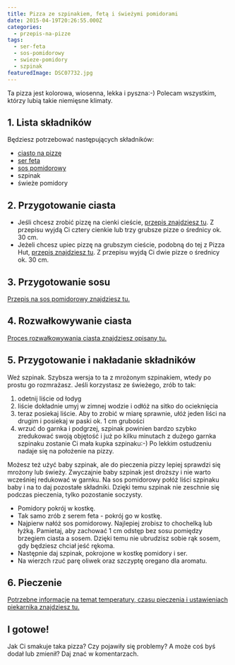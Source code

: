 ```yaml
---
title: Pizza ze szpinakiem, fetą i świeżymi pomidorami
date: 2015-04-19T20:26:55.000Z
categories: 
  - przepis-na-pizze
tags: 
  - ser-feta
  - sos-pomidorowy
  - swieze-pomidory
  - szpinak
featuredImage: DSC07732.jpg
---
```


Ta pizza jest kolorowa, wiosenna, lekka i pyszna:-) Polecam wszystkim, którzy lubią takie niemięsne klimaty.

## 1\. Lista składników

Będziesz potrzebować następujących składników:

- <a title="Przepis na ciasto na pizzę" href="/przepis-na-ciasto-na-pizze/">ciasto na pizzę</a>
- <a title="Jaki ser wybrać do pizzy?" href="/jaki-ser-wybrac-do-pizzy/">ser feta</a>
- <a title="Sos pomidorowy" href="/sos-pomidorowy/">sos pomidorowy</a>
- szpinak
- świeże pomidory

## 2\. Przygotowanie ciasta

- Jeśli chcesz zrobić pizzę na cienki cieście, <a title="Przepis na ciasto na pizzę" href="/przepis-na-ciasto-na-pizze/">przepis znajdziesz tu</a>. Z przepisu wyjdą Ci cztery cienkie lub trzy grubsze pizze o średnicy ok. 30 cm.
- Jeżeli chcesz upiec pizzę na grubszym cieście, podobną do tej z Pizza Hut, <a title="Jak zrobić ciasto na pizzę jak w Pizza Hut?" href="/jak-zrobic-ciasto-na-pizze-jak-w-pizza-hut/">przepis znajdziesz tu</a>. Z przepisu wyjdą Ci dwie pizze o średnicy ok. 30 cm.

## 3\. Przygotowanie sosu

<a title="Sos pomidorowy" href="/sos-pomidorowy/">Przepis na sos pomidorowy znajdziesz tu.</a>

## 4\. Rozwałkowywanie ciasta

<a title="Jak wałkować ciasto do pizzy?" href="/jak-walkowac-ciasto-pizzy/">Proces rozwałkowywania ciasta znajdziesz opisany tu.</a>

## 5\. Przygotowanie i nakładanie składników

Weź szpinak. Szybsza wersja to ta z mrożonym szpinakiem, wtedy po prostu go rozmrażasz. Jeśli korzystasz ze świeżego, zrób to tak:

1. odetnij liście od łodyg
2. liście dokładnie umyj w zimnej wodzie i odłóż na sitko do ocieknięcia
3. teraz posiekaj liście. Aby to zrobić w miarę sprawnie, ułóż jeden liści na drugim i posiekaj w paski ok. 1 cm grubości
4. wrzuć do garnka i podgrzej, szpinak powinien bardzo szybko zredukować swoją objętość i już po kilku minutach z dużego garnka szpinaku zostanie Ci mała kupka szpinaku:-) Po lekkim ostudzeniu nadaje się na położenie na pizzy.

Możesz też użyć baby szpinak, ale do pieczenia pizzy lepiej sprawdzi się mrożony lub świeży. Zwyczajnie baby szpinak jest droższy i nie warto wcześniej redukować w garnku. Na sos pomidorowy połóż liści szpinaku baby i na to daj pozostałe składniki. Dzięki temu szpinak nie zeschnie się podczas pieczenia, tylko pozostanie soczysty.

- Pomidory pokrój w kostkę.
- Tak samo zrób z serem feta - pokrój go w kostkę.
- Najpierw nałóż sos pomidorowy. Najlepiej zrobisz to chochelką lub łyżką. Pamietaj, aby zachować 1 cm odstęp bez sosu pomiędzy brzegiem ciasta a sosem. Dzięki temu nie ubrudzisz sobie rąk sosem, gdy będziesz chciał jeść rękoma.
- Następnie daj szpinak, pokrojone w kostkę pomidory i ser.
- Na wierzch rzuć parę oliwek oraz szczyptę oregano dla aromatu.

## 6\. Pieczenie

<a title="Jak ustawić piekarnik do pieczenia pizzy?" href="/jak-ustawic-piekarnik-pieczenia-pizzy/">Potrzebne informacje na temat temperatury, czasu pieczenia i ustawieniach piekarnika znajdziesz tu.</a>

## I gotowe!

Jak Ci smakuje taka pizza? Czy pojawiły się problemy? A może coś byś dodał lub zmienił? Daj znać w komentarzach.
